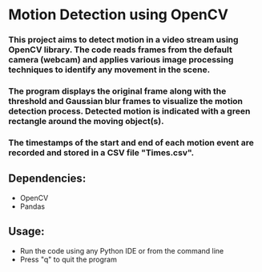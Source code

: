 # Motion Detection using OpenCV
### This project aims to detect motion in a video stream using OpenCV library. The code reads frames from the default camera (webcam) and applies various image processing techniques to identify any movement in the scene.

### The program displays the original frame along with the threshold and Gaussian blur frames to visualize the motion detection process. Detected motion is indicated with a green rectangle around the moving object(s).

### The timestamps of the start and end of each motion event are recorded and stored in a CSV file "Times.csv".

## Dependencies:
- OpenCV
- Pandas
## Usage:
- Run the code using any Python IDE or from the command line
- Press "q" to quit the program
